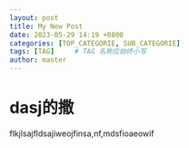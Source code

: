 ```yaml
---
layout: post
title: My New Post
date: 2023-05-29 14:19 +0800
categories: [TOP_CATEGORIE, SUB_CATEGORIE]
tags: [TAG]     # TAG 名称应始终小写
author: master
---
```

# dasj的撒
flkjlsajfldsajiweojfinsa,nf,mdsfioaeowif

